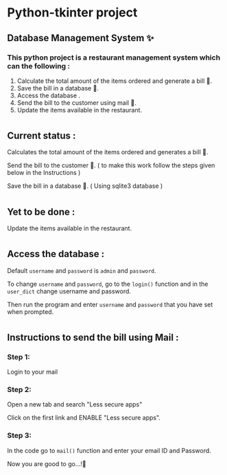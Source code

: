 # Python-tkinter project 
## Database Management System ✨

### This python project is a restaurant management system which can the following :

1. Calculate the total amount of the items ordered and generate a bill 🧾.
2. Save the bill in a database 💾.
3. Access the database .
4. Send the bill to the customer using mail 📧.
5. Update the items available in the restaurant.

#
## Current status :
Calculates the total amount of the items ordered and generates a bill 🧾.

Send the bill to the customer 📧. ( to make this work follow the steps given below in the Instructions )

Save the bill in a database 💾. ( Using sqlite3 database )

#
## Yet to be done :

Update the items available in the restaurant.

#
## Access the database :
Default ```username``` and ```password``` is ```admin``` and ```password```.

To change ```username``` and ```password```, go to the ```login()``` function and in the ```user_dict``` change username and password.

Then run the program and enter ```username``` and ```password``` that you have set when prompted.

#
## Instructions to send the bill using Mail :

### Step 1:
Login to your mail

### Step 2:
Open a new tab and search "Less secure apps" 

Click on the first link and ENABLE "Less secure apps".

### Step 3:
In the code go to ```mail()``` function and enter your email ID and Password.

Now you are good to go...!🙌
